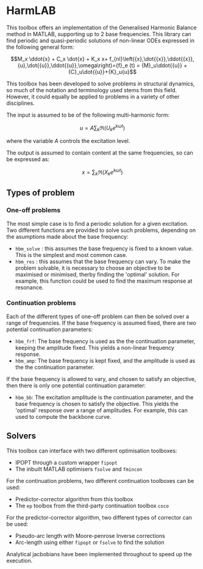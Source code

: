 # HarmLAB
This toolbox offers an implementation of the Generalised Harmonic Balance method in MATLAB, supporting up to 2 base frequencies. This library can find periodic and quasi-periodic solutions of non-linear ODEs expressed in the following general form:

$$M_x \ddot{x} + C_x \dot{x} + K_x x+ f_{nl}\left({x},\dot{{x}},\ddot{{x}},{u},\dot{{u}},\ddot{{u}},\omega\right)={f}_e (t) = {M}_u\ddot{{u}} + {C}_u\dot{{u}}+{K}_u{u}$$

This toolbox has been developed to solve problems in structural dynamics, so much of the notation and terminology used stems from this field. However, it could equally be applied to problems in a variety of other disciplines.

The input is assumed to be of the following multi-harmonic form:

$${u} = A \sum_{k} \Re\left({U}_{k} e^{k\omega t}\right)$$

where the variable $A$ controls the excitation level.

The output is assumed to contain content at the same frequencies, so can be expressed as:

$${x} = \sum_{k} \Re\left({X}_{k} e^{k\omega t}\right)$$

## Types of problem

### One-off problems
The most simple case is to find a periodic solution for a given excitation. Two different functions are provided to solve such problems, depending on the asumptions made about the base frequency:

* ```hbm_solve``` : this assumes the base frequency is fixed to a known value. This is the simplest and most common case.
* ```hbm_res``` : this assumes that the base frequency can vary. To make the problem solvable, it is necessary to choose an objective to be maximised or minimised, therby finding the 'optimal' solution. For example, this function could be used to find the maximum response at resonance.

### Continuation problems
Each of the different types of one-off problem can then be solved over a range of frequencies. If the base frequency is assumed fixed, there are two potential continuation parameters:

* ```hbm_frf```: The base frequency is used as the the continuation parameter, keeping the amplitude fixed. This yields a non-linear frequency response.
* ```hbm_amp```: The base frequency is kept fixed, and the amplitude is used as the the continuation parameter.

If the base frequency is allowed to vary, and chosen to satisfy an objective, then there is only one potential continuation parameter:

* ```hbm_bb```: The excitation amplitude is the continuation parameter, and the base frequency is chosen to satisfy the objective. This yields the 'optimal' response over a range of amplitudes. For example, this can used to compute the backbone curve.

## Solvers
This toolbox can interface with two different optimisation toolboxes:

* IPOPT through a custom wrapper ```fipopt```
* The inbuilt MATLAB optimisers ```fsolve``` and ```fmincon```

For the continuation problems, two different continuation toolboxes can be used:

* Predictor-corrector algorithm from this toolbox
* The ```ep``` toolbox from the third-party continuation toolbox ```coco```

For the predictor-corrector algorithm, two different types of corrector can be used:

* Pseudo-arc length with Moore-penrose Inverse corrections
* Arc-length using either ```fipopt``` or ```fsolve``` to find the solution

Analytical jacbobians have been implemented throughout to speed up the execution.
